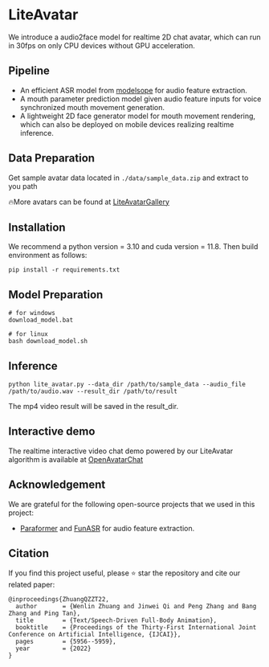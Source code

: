 # LiteAvatar
We introduce a audio2face model for realtime 2D chat avatar, which can run in 30fps on only CPU devices without GPU acceleration.
## Pipeline
- An efficient ASR model from [modelsope](https://modelscope.cn/models/iic/speech_paraformer-large_asr_nat-zh-cn-16k-common-vocab8404-pytorch) for audio feature extraction.
- A mouth parameter prediction model given audio feature inputs for voice synchronized mouth movement generation.
- A lightweight 2D face generator model for mouth movement rendering, which can also be deployed on mobile devices realizing realtime inference.
## Data Preparation
Get sample avatar data located in `./data/sample_data.zip` and extract to you path

🔥More avatars can be found at [LiteAvatarGallery](https://modelscope.cn/models/HumanAIGC-Engineering/LiteAvatarGallery/summary)
## Installation
We recommend a python version = 3.10 and cuda version = 11.8. Then build environment as follows:
```shell
pip install -r requirements.txt
```

## Model Preparation
```shell
# for windows
download_model.bat

# for linux
bash download_model.sh
```

## Inference
```
python lite_avatar.py --data_dir /path/to/sample_data --audio_file /path/to/audio.wav --result_dir /path/to/result
```
The mp4 video result will be saved in the result_dir.
## Interactive demo
The realtime interactive video chat demo powered by our LiteAvatar algorithm is available at [OpenAvatarChat](https://github.com/HumanAIGC-Engineering/OpenAvatarChat)
## Acknowledgement
We are grateful for the following open-source projects that we used in this project:
- [Paraformer](https://modelscope.cn/models/iic/speech_paraformer-large_asr_nat-zh-cn-16k-common-vocab8404-pytorch)
 and [FunASR](https://github.com/modelscope/FunASR) for audio feature extraction.
## Citation
If you find this project useful, please ⭐️ star the repository and cite our related paper:
```
@inproceedings{ZhuangQZZT22,
  author       = {Wenlin Zhuang and Jinwei Qi and Peng Zhang and Bang Zhang and Ping Tan},
  title        = {Text/Speech-Driven Full-Body Animation},
  booktitle    = {Proceedings of the Thirty-First International Joint Conference on Artificial Intelligence, {IJCAI}},
  pages        = {5956--5959},
  year         = {2022}
}
```
